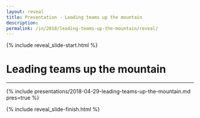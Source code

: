 ```yaml
---
layout: reveal
title: Presentation - Leading teams up the mountain
description: 
permalink: /in/2018/leading-teams-up-the-mountain/reveal/
---
```


{% include reveal_slide-start.html %}

# Leading teams up the mountain

---

{% include presentations/2018-04-29-leading-teams-up-the-mountain.md pres=true %}

{% include reveal_slide-finish.html %}
